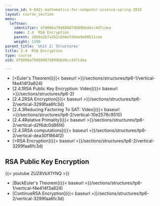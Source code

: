 ```yaml
---
course_id: 6-042j-mathematics-for-computer-science-spring-2015
layout: course_section
menu:
  leftnav:
    identifier: df8008a79d68087d809bbd4cc447cdea
    name: 2.4  RSA Encryption
    parent: 20b0a2b7a262cb94efd44e9e00511cee
    weight: 1190
parent_title: 'Unit 2: Structures'
title: 2.4  RSA Encryption
type: course
uid: df8008a79d68087d809bbd4cc447cdea

---
```


*   [<Euler's Theorem]({{< baseurl >}}/sections/structures/tp6-1/vertical-f4e414f3a824)
*   [2.4.1RSA Public Key Encryption: Video]({{< baseurl >}}/sections/structures/tp6-2)
*   [2.4.2RSA Encryption]({{< baseurl >}}/sections/structures/tp6-2/vertical-3299faa6fc3d)
*   [2.4.3Reducing Factoring To SAT: Video]({{< baseurl >}}/sections/structures/tp6-2/vertical-10e2576c9510)
*   [2.4.4Relative Primality]({{< baseurl >}}/sections/structures/tp6-2/vertical-d2f6dc0d86f4)
*   [2.4.5RSA computations]({{< baseurl >}}/sections/structures/tp6-2/vertical-dea30f1864f2)
*   [\>RSA Encryption]({{< baseurl >}}/sections/structures/tp6-2/vertical-3299faa6fc3d)

RSA Public Key Encryption
-------------------------

{{< youtube ZUZ8VbX1YNQ >}}

*   [BackEuler's Theorem]({{< baseurl >}}/sections/structures/tp6-1/vertical-f4e414f3a824)
*   [ContinueRSA Encryption]({{< baseurl >}}/sections/structures/tp6-2/vertical-3299faa6fc3d)